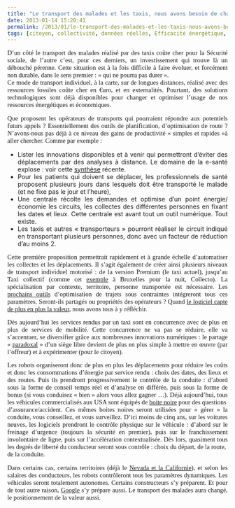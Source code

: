 ```yaml
---
title: "Le transport des malades et les taxis, nous avons besoin de changer. Sinon les robots le feront."
date: 2013-01-14 15:20:41
permalink: /2013/01/le-transport-des-malades-et-les-taxis-nous-avons-besoin-de-changer-sinon-les-robots-le-feront-1.html
tags: [citoyen, collectivité, données réelles, Efficacité énergétique, google, gouvernance, hopital, management de la mobilité, Santé, Service de mobilité]
---
```


<p style="margin: 0pt 0pt 10pt;text-align: justify;font-family: Calibri;font-size: 11pt">D’un côté le transport des malades réalisé par des taxis coûte cher pour la Sécurité sociale, de l’autre c’est, pour ces derniers, un investissement qui trouve là un débouché pérenne. Cette situation est à la fois difficile à faire évoluer, et forcément non durable, dans le sens premier : « qui ne pourra pas durer ».<br />Ce mode de transport individuel, à la carte, sur de longues distances, réalisé avec des ressources fossiles coûte cher en €uro, et en externalités. Pourtant, des solutions technologiques sont déjà disponibles pour changer et optimiser l’usage de nos ressources énergétiques et économiques.</p> <p style="margin: 0pt 0pt 10pt;text-align: justify;font-family: Calibri;font-size: 11pt">Que proposent les opérateurs de transports qui pourraient répondre aux potentiels futurs appels ? Essentiellement des outils de planification, d’optimisation de route ? N’avons-nous pas déjà à ce niveau des gains de productivité « simples et rapides »à aller chercher. Comme par exemple : </p>  <!--more-->   <ul> <li> <div style="text-align: justify">Lister les innovations disponibles et à venir qui permettront d’éviter des déplacements par des analyses à distance. Le domaine de la e-santé explose : voir cette <a href="http://www.lemonde.fr/sciences/article/2013/01/03/un-medecin-a-portee-de-clavier_1812625_1650684.html" target="_blank">synthèse</a> récente.</div> </li> <li> <div style="text-align: justify">Pour les patients qui doivent se déplacer, les professionnels de santé proposent plusieurs jours dans lesquels doit être transporté le malade (et ne fixe pas le jour et l’heure), </div> </li> <li> <div style="text-align: justify">Une centrale récolte les demandes et optimise d’un point énergie/économie les circuits, les collectes des différentes personnes en fixant les dates et lieux. Cette centrale est avant tout un outil numérique. Tout existe.</div> </li> <li> <div style="text-align: justify">Les taxis et autres « transporteurs » pourront réaliser le circuit indiqué en transportant plusieurs personnes, donc avec un facteur de réduction d’au moins 2. </div> </li> </ul> <p style="margin: 0pt 0pt 10pt;text-align: justify;font-family: Calibri;font-size: 11pt">Cette première proposition permettrait rapidement et à grande échelle d’automatiser les collectes et les déplacements. Il s’agit également de créer ainsi plusieurs niveaux de transport individuel motorisé : de la version Premium (le taxi actuel), jusqu’au Taxi collectif (comme cet <a href="http://www.bruxellesmobilite.irisnet.be/articles/taxi/comment-ca-marche" target="_blank">exemple</a> à Bruxelles pour la nuit, Collecto). La spécialisation par contexte, territoire, personne transportée est nécessaire. Les <a href="http://radar.oreilly.com/2013/01/the-future-of-programming.html" target="_blank">prochains outils</a> d’optimisation de trajets sous contraintes intégreront tous ces paramètres. Seront-ils partagés ou propriétés des opérateurs ? Quand <a href="https://gabrielplassat.github.io/transportsdufutur/2012/11/le-logiciel-devore-le-monde-quand-les-codes-dominent-les-objets.html" target="_blank">le logiciel capte de plus en plus la valeur</a>, nous avons tous à y réfléchir.</p> <p style="margin: 0pt 0pt 10pt;text-align: justify;font-family: Calibri;font-size: 11pt">Dès aujourd’hui les services rendus par un taxi sont en concurrence avec de plus en plus de services de mobilité. Cette concurrence ne va pas se réduire, elle va s’accentuer, se diversifier grâce aux nombreuses innovations numériques : le partage « <a href="https://gabrielplassat.github.io/transportsdufutur/2012/07/lavenir-de-lautomobile.html">paradoxal</a> » d’un siège libre devient de plus en plus simple à mettre en œuvre (par l’offreur) et à expérimenter (pour le citoyen).</p> <p style="margin: 0pt 0pt 10pt;text-align: justify;font-family: Calibri;font-size: 11pt">Les robots organiseront donc de plus en plus les déplacements pour réduire les coûts et donc les consommations d’énergie par service rendu : choix des dates, des lieux et des routes. Puis ils prendront progressivement le contrôle de la conduite : d’abord sous la forme de conseil temps réel et d’analyse en différée, puis sous la forme de bonus (si vous conduisez « bien » alors vous allez gagner …). Déjà aujourd’hui, tous les véhicules commercialisés aux USA sont équipés de <a href="https://gabrielplassat.github.io/transportsdufutur/2012/05/les-boites-noires-dans-les-voitures-americaines-projetent-une-nouvelle-fois-les-usa-aux-avant-postes.html">boite noire</a> pour des questions<br />d’assurance/accident. Ces mêmes boites noires seront utilisées pour « gérer » la conduite, vous conseillez, et vous surveillez. D’ici moins de cinq ans, sur les voitures neuves, les logiciels prendront le contrôle physique sur le véhicule : d’abord sur le freinage d’urgence (toujours la sécurité en premier), puis sur le franchissement involontaire de ligne, puis sur l’accélération contextualisée. Dès lors, quasiment tous les degrés de liberté du conducteur seront sous contrôle : choix du départ, de la route,<br />de la conduite.</p> <p style="margin: 0pt 0pt 10pt;text-align: justify;font-family: Calibri;font-size: 11pt">Dans certains cas, certains territoires (déjà le <a href="https://gabrielplassat.github.io/transportsdufutur/2012/09/lindustrie-automobile-a-choisi-de-concevoir-developper-et-commercialiser-des-produits-qui-sadaptent-a-tous-les-territoires.html" target="_blank">Nevada et la Californie</a>), et selon les salaires des conducteurs, les robots contrôleront tous les paramètres dynamiques. Les véhicules seront totalement autonomes. Certains constructeurs s’y préparent. Et pour de tout autre raison, <a href="https://gabrielplassat.github.io/transportsdufutur/2012/09/la-google-car-va-rouler-en-californie-tout-va-plus-vite-que-prevu-le-point-de-basculement-se-rapproc.html" target="_blank">Google</a> s’y prépare aussi. Le transport des malades aura changé, le positionnement de la valeur aussi.</p>
